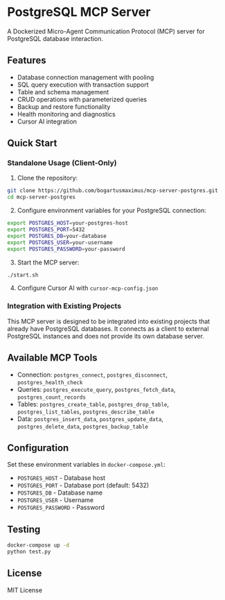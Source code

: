 # PostgreSQL MCP Server

A Dockerized Micro-Agent Communication Protocol (MCP) server for PostgreSQL database interaction.

## Features

- Database connection management with pooling
- SQL query execution with transaction support
- Table and schema management
- CRUD operations with parameterized queries
- Backup and restore functionality
- Health monitoring and diagnostics
- Cursor AI integration

## Quick Start

### Standalone Usage (Client-Only)

1. Clone the repository:
```bash
git clone https://github.com/bogartusmaximus/mcp-server-postgres.git
cd mcp-server-postgres
```

2. Configure environment variables for your PostgreSQL connection:
```bash
export POSTGRES_HOST=your-postgres-host
export POSTGRES_PORT=5432
export POSTGRES_DB=your-database
export POSTGRES_USER=your-username
export POSTGRES_PASSWORD=your-password
```

3. Start the MCP server:
```bash
./start.sh
```

4. Configure Cursor AI with `cursor-mcp-config.json`

### Integration with Existing Projects

This MCP server is designed to be integrated into existing projects that already have PostgreSQL databases. It connects as a client to external PostgreSQL instances and does not provide its own database server.

## Available MCP Tools

- Connection: `postgres_connect`, `postgres_disconnect`, `postgres_health_check`
- Queries: `postgres_execute_query`, `postgres_fetch_data`, `postgres_count_records`
- Tables: `postgres_create_table`, `postgres_drop_table`, `postgres_list_tables`, `postgres_describe_table`
- Data: `postgres_insert_data`, `postgres_update_data`, `postgres_delete_data`, `postgres_backup_table`

## Configuration

Set these environment variables in `docker-compose.yml`:
- `POSTGRES_HOST` - Database host
- `POSTGRES_PORT` - Database port (default: 5432)
- `POSTGRES_DB` - Database name
- `POSTGRES_USER` - Username
- `POSTGRES_PASSWORD` - Password

## Testing

```bash
docker-compose up -d
python test.py
```

## License

MIT License